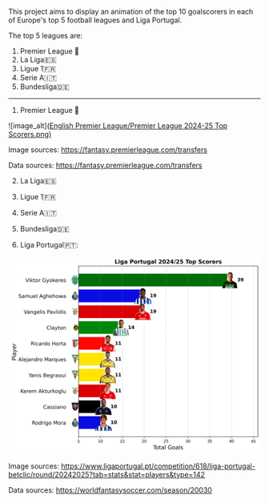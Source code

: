 This project aims to display an animation of the top 10 goalscorers in each of Europe's top 5 football leagues and Liga Portugal.

The top 5 leagues are:
1. Premier League 🏴󠁧󠁢󠁥󠁮󠁧󠁿
2. La Liga🇪🇸
3. Ligue 1🇫🇷
4. Serie A🇮🇹
5. Bundesliga🇩🇪
-----------------------------
1. Premier League 🏴󠁧󠁢󠁥󠁮󠁧󠁿

![image_alt]([English Premier League/Premier League 2024-25 Top Scorers.png)](https://github.com/Siphe247/Animations-of-the-top-10-goalscorers-in-Europe-s-top-5-leagues-and-Liga-Portugal/blob/ebc6fb305724d9ab5fc378e50456759cc0f2ff11/English%20Premier%20League/Premier%20League%202024-25%20Top%20Scorers.png)

Image sources: https://fantasy.premierleague.com/transfers

Data sources: https://fantasy.premierleague.com/transfers

2. La Liga🇪🇸

3. Ligue 1🇫🇷

4. Serie A🇮🇹

5. Bundesliga🇩🇪



6. Liga Portugal🇵🇹:


![image_alt](https://github.com/Siphe247/Animations-of-the-top-10-goalscorers-in-Europe-s-top-5-leagues-and-Liga-Portugal/blob/ebc6fb305724d9ab5fc378e50456759cc0f2ff11/Liga%20Portugal/Liga%20Portugal%202024-25%20Top%20Scorers.png)

Image sources: https://www.ligaportugal.pt/competition/618/liga-portugal-betclic/round/20242025?tab=stats&stat=players&type=142

Data sources: https://worldfantasysoccer.com/season/20030


